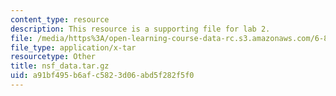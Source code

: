 ```yaml
---
content_type: resource
description: This resource is a supporting file for lab 2.
file: /media/https%3A/open-learning-course-data-rc.s3.amazonaws.com/6-830-database-systems-fall-2010/a91bf495b6afc5823d06abd5f282f5f0_nsf_data.tar.gz
file_type: application/x-tar
resourcetype: Other
title: nsf_data.tar.gz
uid: a91bf495-b6af-c582-3d06-abd5f282f5f0
---
```

